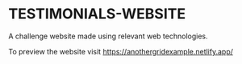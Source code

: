 # TESTIMONIALS-WEBSITE
A challenge website made using relevant web technologies.

To preview the website visit https://anothergridexample.netlify.app/
